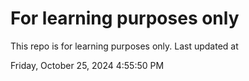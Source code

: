 # For learning purposes only
This repo is for learning purposes only.
Last updated at

Friday, October 25, 2024 4:55:50 PM

